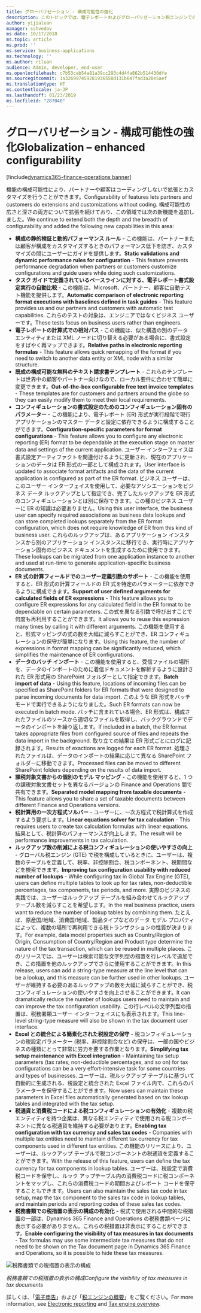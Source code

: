 ```yaml
---
title: グローバリゼーション - 構成可能性の強化
description: このトピックでは、電子レポートおよびグローバリゼーション税エンジンでの強化された構成可能性について説明します。
author: yijialuan
manager: sshvedov
ms.date: 10/17/2018
ms.topic: article
ms.prod: ''
ms.service: business-applications
ms.technology: ''
ms.author: riluan
audience: Admin, developer, end-user
ms.openlocfilehash: c7b53cab54a81a39cc293c4d4fa862b514430dfe
ms.sourcegitcommit: 1a326997459281936558d131b647fad3a28e5aef
ms.translationtype: HT
ms.contentlocale: ja-JP
ms.lasthandoff: 01/23/2019
ms.locfileid: "287040"
---
```

# <a name="globalization--enhanced-configurability"></a><span data-ttu-id="098ca-103">グローバリゼーション - 構成可能性の強化</span><span class="sxs-lookup"><span data-stu-id="098ca-103">Globalization – enhanced configurability</span></span>

[!include[dynamics365-finance-operations banner](../includes/dynamics365-finance-operations.md)]

<span data-ttu-id="098ca-104">機能の構成可能性により、パートナーや顧客はコーディングしないで拡張とカスタマイズを行うことができます。</span><span class="sxs-lookup"><span data-stu-id="098ca-104">Configurability of features lets partners and customers do extensions and customizations without coding.</span></span> <span data-ttu-id="098ca-105">構成可能性の広さと深さの両方について拡張を続けており、この領域では次の新機能を追加しました。</span><span class="sxs-lookup"><span data-stu-id="098ca-105">We continue to extend both the depth and the breadth of configurability and added the following new capabilities in this area:</span></span>

- <span data-ttu-id="098ca-106">**構成の静的検証と動的パフォーマンス ルール** - この機能は、パートナーまたは顧客が構成をカスタマイズするときのパフォーマンス低下を防ぎ、カスタマイズの間にユーザーにガイドを提供します。</span><span class="sxs-lookup"><span data-stu-id="098ca-106">**Static validations and dynamic performance rules for configuration** - This feature prevents performance degradation when partners or customers customize configurations and guide users while doing such customizations.</span></span>
- <span data-ttu-id="098ca-107">**タスク ガイドで定義されているベースラインに対する、電子レポート書式設定実行の自動比較** - この機能は、Microsoft、パートナー、顧客に自動テスト機能を提供します。</span><span class="sxs-lookup"><span data-stu-id="098ca-107">**Automatic comparison of electronic reporting format executions with baselines defined in task guides** - This feature provides us and our partners and customers with automatic test capabilities.</span></span> <span data-ttu-id="098ca-108">これらのテストの対象は、エンジニアではなくビジネス ユーザーです。</span><span class="sxs-lookup"><span data-stu-id="098ca-108">These tests focus on business users rather than engineers.</span></span>
- <span data-ttu-id="098ca-109">**電子レポートの計算式での相対パス** - この機能は、似た構造の別のデータ エンティティまたは XML ノードに切り替える必要がある場合に、書式設定をすばやく再マップできます。</span><span class="sxs-lookup"><span data-stu-id="098ca-109">**Relative paths in electronic reporting formulas** - This feature allows quick remapping of the format if you need to switch to another data entity or XML node with a similar structure.</span></span>
- <span data-ttu-id="098ca-110">**既成の構成可能な無料のテキスト請求書テンプレート** - これらのテンプレートは世界中の顧客やパートナー向けなので、ローカル要件に合わせて簡単に変更できます。</span><span class="sxs-lookup"><span data-stu-id="098ca-110">**Out-of-the-box configurable free text invoice templates** - These templates are for customers and partners around the globe so they can easily modify them to meet their local requirements.</span></span>
- <span data-ttu-id="098ca-111">**コンフィギュレーションの書式設定のためのコンフィギュレーション固有のパラメーター** - この機能により、電子レポート (ER) 形式が実行段階で現行アプリケーションのマスター データと設定に依存できるように構成することができます。</span><span class="sxs-lookup"><span data-stu-id="098ca-111">**Configuration-specific parameters for format configurations** - This feature allows you to configure any electronic reporting (ER) format to be dependable at the execution stage on master data and settings of the current application.</span></span> <span data-ttu-id="098ca-112">ユーザー インターフェイスは書式設定アーティファクトを関連付けるように更新され、現在のアプリケーションのデータは ER 形式の一部として構成されます。</span><span class="sxs-lookup"><span data-stu-id="098ca-112">User interface is updated to associate format artifacts and the data of the current application is configured as part of the ER format.</span></span> <span data-ttu-id="098ca-113">ビジネス ユーザーは、このユーザー インターフェイスを使用して、必要なアソシエーションをビジネス データ ルックアップとして指定でき、完了したルックアップを ER 形式のコンフィギュレーションとは別に保存できます。この種のビジネス ユーザーに ER の知識は必要ありません。</span><span class="sxs-lookup"><span data-stu-id="098ca-113">Using this user interface, the business user can specify required associations as business data lookups and can store completed lookups separately from the ER format configuration, which does not require knowledge of ER from this kind of business user.</span></span> <span data-ttu-id="098ca-114">これらのルックアップは、あるアプリケーション インスタンスから別のアプリケーション インスタンスに移行でき、実行時にアプリケーション固有のビジネス ドキュメントを生成するために使用できます。</span><span class="sxs-lookup"><span data-stu-id="098ca-114">These lookups can be migrated from one application instance to another and used at run-time to generate application-specific business documents.</span></span>
- <span data-ttu-id="098ca-115">**ER 式の計算フィールドでのユーザー定義引数のサポート** - この機能を使用すると、ER 形式の計算フィールドの ER 式を特定のパラメーターに依存できるように構成できます。</span><span class="sxs-lookup"><span data-stu-id="098ca-115">**Support of user defined arguments for calculated fields of ER expressions** - This feature allows you to configure ER expressions for any calculated field in the ER format to be dependable on certain parameters.</span></span> <span data-ttu-id="098ca-116">この式を異なる引数で呼び出すことで何度も再利用することができます。</span><span class="sxs-lookup"><span data-stu-id="098ca-116">It allows you to reuse this expression many times by calling it with different arguments.</span></span> <span data-ttu-id="098ca-117">この機能を使用すると、形式マッピングの式の数を大幅に減らすことができ、ER コンフィギュレーションの保守が簡単になります。</span><span class="sxs-lookup"><span data-stu-id="098ca-117">Using this feature, the number of expressions in format mapping can be significantly reduced, which simplifies the maintenance of ER configurations.</span></span>
- <span data-ttu-id="098ca-118">**データのバッチ インポート** - この機能を使用すると、受信ファイルの場所を、データのインポートのために着信ドキュメントを解析するように設計された ER 形式用の SharePoint フォルダーとして指定できます。</span><span class="sxs-lookup"><span data-stu-id="098ca-118">**Batch import of data** - Using this feature, locations of incoming files can be specified as SharePoint folders for ER formats that were designed to parse incoming documents for data import.</span></span> <span data-ttu-id="098ca-119">このような ER 形式をバッチ モードで実行できるようになりました。</span><span class="sxs-lookup"><span data-stu-id="098ca-119">Such ER formats can now be executed in batch mode.</span></span> <span data-ttu-id="098ca-120">バッチに含まれている場合、ER 形式は、構成されたファイルのソースから適切なファイルを取得し、バックグラウンドでデータのインポートを繰り返します。</span><span class="sxs-lookup"><span data-stu-id="098ca-120">If included in a batch, the ER format takes appropriate files from configured source of files and repeats the data import in the background.</span></span> <span data-ttu-id="098ca-121">取り立ての結果は ER 形式ごとにログに記録されます。</span><span class="sxs-lookup"><span data-stu-id="098ca-121">Results of exactions are logged for each ER format.</span></span> <span data-ttu-id="098ca-122">処理されたファイルは、データのインポートの結果に応じて異なる SharePoint フォルダーに移動できます。</span><span class="sxs-lookup"><span data-stu-id="098ca-122">Processed files can be moved to different SharePoint folders depending on the results of data import.</span></span>
- <span data-ttu-id="098ca-123">**課税対象文書からの個別のモデル マッピング** - この機能を使用すると、1 つの課税対象文書セットを異なるバージョンの Finance and Operations 間で共有できます。</span><span class="sxs-lookup"><span data-stu-id="098ca-123">**Separated model mapping from taxable documents** - This feature allows you to share a set of taxable documents between different Finance and Operations versions.</span></span>
- <span data-ttu-id="098ca-124">**税計算用の一次方程式ソルバー** - ユーザーに、一次方程式で税計算式を作成するよう要求します。</span><span class="sxs-lookup"><span data-stu-id="098ca-124">**Linear equations solver for tax calculation** - This requires users to create tax calculation formulas with linear equations.</span></span> <span data-ttu-id="098ca-125">結果として、税計算のパフォーマンスが向上します。</span><span class="sxs-lookup"><span data-stu-id="098ca-125">The result will be performance improvements in tax calculation.</span></span>
- <span data-ttu-id="098ca-126">**ルックアップ数の削減による税コンフィギュレーションの使いやすさの向上** - グローバル税エンジン (GTE) で税を構成しているときに、ユーザーは、複数のテーブルを定義して、税率、非控除割合、税コンポーネント、税期間などを検索できます。</span><span class="sxs-lookup"><span data-stu-id="098ca-126">**Improving tax configuration usability with reduced number of lookups** - While configuring tax in Global Tax Engine (GTE), users can define multiple tables to look up for tax rates, non-deductible percentages, tax components, tax periods, and more.</span></span> <span data-ttu-id="098ca-127">実際のビジネスの実践では、ユーザーはルックアップ テーブルを組み合わせてルックアップ テーブル数を減らすことを希望します。</span><span class="sxs-lookup"><span data-stu-id="098ca-127">In the real business practice, users want to reduce the number of lookup tables by combining them.</span></span> <span data-ttu-id="098ca-128">たとえば、原産国/地域、消費国/地域、製品タイプなどのデータ モデル プロパティによって、複数の場所で再利用できる税トランザクションの性質が決まります。</span><span class="sxs-lookup"><span data-stu-id="098ca-128">For example, data model properties such as Country/Region of Origin, Consumption of Country/Region and Product type determine the nature of the tax transaction, which can be reused in multiple places.</span></span> <span data-ttu-id="098ca-129">このリリースでは、ユーザーは検索可能な文字列型の措置を行レベルで追加でき、この措置を他のルックアップでさらに使用することができます。</span><span class="sxs-lookup"><span data-stu-id="098ca-129">In this release, users can add a string-type measure at the line level that can be a lookup, and this measure can be further used in other lookups.</span></span> <span data-ttu-id="098ca-130">ユーザーが維持する必要のあるルックアップの数を大幅に減らすことができ、税コンフィギュレーションの使いやすさを向上させることができます。</span><span class="sxs-lookup"><span data-stu-id="098ca-130">It can dramatically reduce the number of lookups users need to maintain and can improve the tax configuration usability.</span></span> <span data-ttu-id="098ca-131">この行レベルの文字列型の措置は、税務署類ユーザー インターフェイスにも表示されます。</span><span class="sxs-lookup"><span data-stu-id="098ca-131">This line-level string-type measure will also be shown in the tax document user interface.</span></span>
- <span data-ttu-id="098ca-132">**Excel との統合による簡素化された税設定の保守** - 税コンフィギュレーションの税設定パラメーター (税率、非控除割合など) の保守は、一部の国やビジネスの種類にとって非常に労力を要する作業となります。</span><span class="sxs-lookup"><span data-stu-id="098ca-132">**Simplifying tax setup maintenance with Excel integration** - Maintaining tax setup parameters (tax rates, non-deductible percentages, and so on) for tax configurations can be a very effort-intensive task for some countries and types of businesses.</span></span> <span data-ttu-id="098ca-133">ユーザーは、税ルックアップ テーブルに基づいて自動的に生成される、税設定と統合された Excel ファイル内で、これらのパラメーターを保守することができます。</span><span class="sxs-lookup"><span data-stu-id="098ca-133">Now users can maintain these parameters in Excel files automatically generated based on tax lookup tables and integrated with the tax setup.</span></span>
- <span data-ttu-id="098ca-134">**税通貨と消費税コードによる税コンフィギュレーションの有効化** - 複数の税エンティティを持つ企業は、異なる税エンティティで使用される税コンポーネントに異なる税通貨を維持する必要があります。</span><span class="sxs-lookup"><span data-stu-id="098ca-134">**Enabling tax configuration with tax currency and sales tax codes** - Companies with multiple tax entities need to maintain different tax currency for tax components used in different tax entities.</span></span> <span data-ttu-id="098ca-135">この機能のリリースにより、ユーザーは、ルックアップ テーブルで税コンポーネントの税通貨を定義することができます。</span><span class="sxs-lookup"><span data-stu-id="098ca-135">With the release of this feature, users can define the tax currency for tax components in lookup tables.</span></span> <span data-ttu-id="098ca-136">ユーザーは、税設定で消費税コードを保守し、ルック アップテーブル内の消費税コードに税コンポーネントをマップし、これらの消費税コードの期間およびレポート コードを保守することもできます。</span><span class="sxs-lookup"><span data-stu-id="098ca-136">Users can also maintain the sales tax code in tax setup, map the tax component to the sales tax code in lookup tables, and maintain periods and reporting codes of these sales tax codes.</span></span>
- <span data-ttu-id="098ca-137">**税務書類での税措置の表示の構成の有効化** - 税式で使用される中間的な税措置の一部は、Dynamics 365 Finance and Operations の税務書類ページに表示する必要がありません。これらの税措置は非表示にすることができます。</span><span class="sxs-lookup"><span data-stu-id="098ca-137">**Enable configuring the visibility of tax measures in tax documents** - Tax formulas may use some intermediate tax measures that do not need to be shown on the Tax document page in Dynamics 365 Finance and Operations, so it is possible to hide these tax measures.</span></span>

![税務書類での税措置の表示の構成](../../media/Configure-tax-measure-visibility.png)

<span data-ttu-id="098ca-139">*税務書類での税措置の表示の構成*</span><span class="sxs-lookup"><span data-stu-id="098ca-139">*Configure the visibility of tax measures in tax documents*</span></span>

<span data-ttu-id="098ca-140">詳しくは、「[電子申告](https://docs.microsoft.com/en-us/dynamics365/unified-operations/dev-itpro/analytics/general-electronic-reporting?toc=/fin-and-ops/toc.json)」および「[税エンジンの概要](https://docs.microsoft.com/en-us/dynamics365/unified-operations/financials/general-ledger/tax-engine)」をご覧ください。</span><span class="sxs-lookup"><span data-stu-id="098ca-140">For more information, see [Electronic reporting](https://docs.microsoft.com/en-us/dynamics365/unified-operations/dev-itpro/analytics/general-electronic-reporting?toc=/fin-and-ops/toc.json) and [Tax engine overview](https://docs.microsoft.com/en-us/dynamics365/unified-operations/financials/general-ledger/tax-engine).</span></span>
